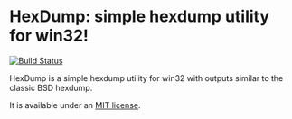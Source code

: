 HexDump: simple hexdump utility for win32!
=========================================

[![Build Status](https://api.travis-ci.org/ethomson/hexdump.png?branch=master)](http://travis-ci.org/ethomson/hexdump)

HexDump is a simple hexdump utility for win32 with outputs similar to the
classic BSD hexdump.

It is available under an [MIT license](http://github.com/ethomson/hexdump/LICENSE).
